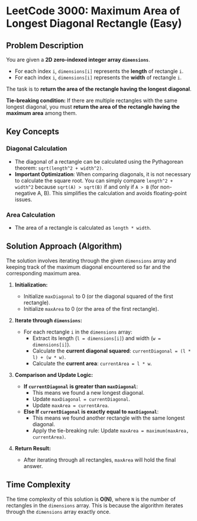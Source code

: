 
# LeetCode 3000: Maximum Area of Longest Diagonal Rectangle (Easy)

## Problem Description

You are given a **2D zero-indexed integer array `dimensions`**.
*   For each index `i`, `dimensions[i]` represents the **length** of rectangle `i`.
*   For each index `i`, `dimensions[i]` represents the **width** of rectangle `i`.

The task is to **return the area of the rectangle having the longest diagonal**.

**Tie-breaking condition:** If there are multiple rectangles with the same longest diagonal, you must **return the area of the rectangle having the maximum area** among them.

## Key Concepts

### Diagonal Calculation
*   The diagonal of a rectangle can be calculated using the Pythagorean theorem: `sqrt(length^2 + width^2)`.
*   **Important Optimization**: When comparing diagonals, it is not necessary to calculate the square root. You can simply compare `length^2 + width^2` because `sqrt(A) > sqrt(B)` if and only if `A > B` (for non-negative A, B). This simplifies the calculation and avoids floating-point issues.

### Area Calculation
*   The area of a rectangle is calculated as `length * width`.



## Solution Approach (Algorithm)

The solution involves iterating through the given `dimensions` array and keeping track of the maximum diagonal encountered so far and the corresponding maximum area.

1.  **Initialization:**
    *   Initialize `maxDiagonal` to 0 (or the diagonal squared of the first rectangle).
    *   Initialize `maxArea` to 0 (or the area of the first rectangle).

2.  **Iterate through `dimensions`:**
    *   For each rectangle `i` in the `dimensions` array:
        *   Extract its length (`l = dimensions[i]`) and width (`w = dimensions[i]`).
        *   Calculate the **current diagonal squared**: `currentDiagonal = (l * l) + (w * w)`.
        *   Calculate the **current area**: `currentArea = l * w`.

3.  **Comparison and Update Logic:**
    *   **If `currentDiagonal` is greater than `maxDiagonal`**:
        *   This means we found a new longest diagonal.
        *   Update `maxDiagonal = currentDiagonal`.
        *   Update `maxArea = currentArea`.
    *   **Else If `currentDiagonal` is exactly equal to `maxDiagonal`**:
        *   This means we found another rectangle with the same longest diagonal.
        *   Apply the tie-breaking rule: Update `maxArea = maximum(maxArea, currentArea)`.

4.  **Return Result:**
    *   After iterating through all rectangles, `maxArea` will hold the final answer.

## Time Complexity

The time complexity of this solution is **O(N)**, where `N` is the number of rectangles in the `dimensions` array. This is because the algorithm iterates through the `dimensions` array exactly once.
```
